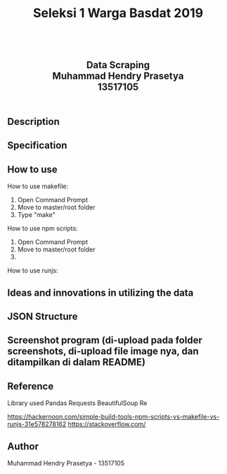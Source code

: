 <h1 align="center">
  <br>
  Seleksi 1 Warga Basdat 2019
  <br>
  <br>
</h1>

<h2 align="center">
  <br>
  Data Scraping
  <br>
  Muhammad Hendry Prasetya
  <br>
  13517105
  <br>
  <br>
</h2>

## Description



## Specification


## How to use

How to use makefile:
1. Open Command Prompt
2. Move to master/root folder
3. Type "make"

How to use npm scripts:
1. Open Command Prompt
2. Move to master/root folder
3.

How to use runjs:



## Ideas and innovations in utilizing the data



## JSON Structure



## Screenshot program (di-upload pada folder screenshots, di-upload file image nya, dan ditampilkan di dalam README)



## Reference

Library used 
Pandas
Requests
BeautifulSoup
Re

https://hackernoon.com/simple-build-tools-npm-scripts-vs-makefile-vs-runjs-31e578278162
https://stackoverflow.com/


## Author
Muhammad Hendry Prasetya - 13517105
